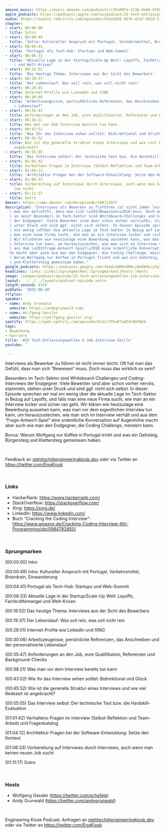 ```yaml
---
amazon_music: https://music.amazon.com/podcasts/c35a09fe-4116-4e04-8f68-77d61b112e46/episodes/8f536d85-6866-4272-b9e9-605ce637757f/engineering-kiosk-25-tech-entlassungswellen-job-interview-skills
apple_podcasts: https://podcasts.apple.com/us/podcast/25-tech-entlassungswellen-job-interview-skills/id1603082924?i=1000567936094&uo=4
audio: https://audio1.redcircle.com/episodes/543a3dd5-93fb-42a7-b61d-514816f9d4bd/stream.mp3
chapter:
- start: 00:00:00
  title: Intro
- start: 00:00:49
  title: 'Intro: Kultureller Anspruch mit Portugal, Verkehrsmittel, Braindrain, Einwanderung'
- start: 00:04:41
  title: 'Portugal als Tech-Hub: Startups und Web-Summit'
- start: 00:06:33
  title: "Aktuelle Lage in der Startup/Scale-Up Welt: Layoffs, Fachkr\xE4ftemangel\
    \ und Welt-Krisen"
- start: 00:16:52
  title: 'Das heutige Thema: Interviews aus der Sicht des Bewerbers'
- start: 00:19:37
  title: 'Der Lebenslauf: Was soll rein, was soll nicht rein'
- start: 00:28:01
  title: Internet-Profile wie LinkedIn und XING
- start: 00:30:06
  title: "Arbeitszeugnisse, pers\xF6nliche Referenzen, das Anschreiben und der personalisierte\
    \ Lebenslauf"
- start: 00:35:47
  title: Anforderungen an den Job, eure Qualifikation, Referenzen und Background-Checks
- start: 00:38:21
  title: Was man vor dem Interview bereits tun kann
- start: 00:43:52
  title: "Wie Ihr das Interview sehen solltet: Bidirektional und Gl\xFCck"
- start: 00:45:52
  title: Wie ist die generelle Struktur eines Interviews und wie viel Redezeit ist
    angebracht?
- start: 00:55:05
  title: 'Das Interview selbst: Der technische Test bzw. die Hardskill-Evaluation'
- start: 01:01:42
  title: Verhaltens-Fragen im Interview (Selbst-Reflektion und Team-Arbeit) und Fragenkatalog
- start: 01:04:12
  title: 'Architektur-Fragen bei der Software-Entwicklung: Setze den Kontext'
- start: 01:06:33
  title: Vorbereitung auf Interviews durch Interviews, auch wenn man keinen neuen
    Job sucht
- start: 01:11:17
  title: Outro
deezer: https://www.deezer.com/de/episode/398712977
description: "Interviews als Bewerber zu f\xFChren ist nicht immer leicht. Oft hat\
  \ man das Gef\xFChl, dass man sich \u201CBeweisen\u201D muss. Doch muss das wirklich\
  \ so sein? Besonders im Tech-Sektor sind Whiteboard-Challenges und Coding-Interviews\
  \ der Endgegner. Viele Bewerber sind aber schon vorher nerv\xF6s, stammeln, stehen\
  \ unter Druck und sind ggf. nicht sich selbst. In dieser Episode sprechen wir mal\
  \ ein wenig \xFCber die aktuelle Lage im Tech-Sektor in Bezug auf Layoffs, und falls\
  \ man eine neue Firma sucht, wie man an ein Interview locker und sicher ran geht.\
  \ Wir kl\xE4ren wie heutzutage eine Bewerbung aussehen kann, was man vor dem eigentlichen\
  \ Interview tun kann, um herauszustechen, wie man sich im Interview verh\xE4lt und\
  \ aus dem \u201CFrage-Antwort-Spiel\u201D eine ordentliche Konversation auf Augenh\xF6\
  he macht aber auch wie man den Endgegner, die Coding Challenge, meistern kann. Bonus:\
  \ Warum Wolfgang nur Kaffee in Portugal trinkt und was ein Gehsteig, B\xFCrgersteig\
  \ und Klettersteig gemeinsam haben."
google_podcasts: https://podcasts.google.com/feed/aHR0cHM6Ly9mZWVkcy5yZWRjaXJjbGUuY29tLzBlY2ZkZmQ3LWZkYTEtNGMzZC05NTE1LTQ3NjcyN2Y5ZGY1ZQ/episode/YzdhNDA3ZjQtYWM3MS00ZjJkLTllOWMtOTUyMGU5NTdhMjYw?sa=X&ved=2ahUKEwjExMXrgtD4AhVJrnIEHekVANQQkfYCegQIARAF
headlines: links::Links||sprungmarken::Sprungmarken||hosts::Hosts
image: /images/podcast/episode/25-tech-entlassungswellen-job-interview-skills.jpg
layout: ../../../layouts/podcast-episode.astro
length_second: 4376
pubDate: '2022-06-28'
rtlplus: ''
speaker:
- name: Andy Grunwald
  website: https://andygrunwald.com/
- name: Wolfgang Gassler
  website: https://wolfgang.gassler.org/
spotify: https://open.spotify.com/episode/5vSicTXfw07adEdvQGPQUd
tags:
- Bewerbung
- Karriere
title: '#25 Tech-Entlassungswellen & Job-Interview Skills'
youtube: ''

---
```

<p><span>Interviews als Bewerber zu führen ist nicht immer leicht. Oft hat man das Gefühl, dass man sich “Beweisen” muss. Doch muss das wirklich so sein?</span></p><p><span>Besonders im Tech-Sektor sind Whiteboard-Challenges und Coding-Interviews der Endgegner. Viele Bewerber sind aber schon vorher nervös, stammeln, stehen unter Druck und sind ggf. nicht sich selbst. In dieser Episode sprechen wir mal ein wenig über die aktuelle Lage im Tech-Sektor in Bezug auf Layoffs, und falls man eine neue Firma sucht, wie man an ein Interview locker und sicher ran geht. Wir klären wie heutzutage eine Bewerbung aussehen kann, was man vor dem eigentlichen Interview tun kann, um herauszustechen, wie man sich im Interview verhält und aus dem “Frage-Antwort-Spiel” eine ordentliche Konversation auf Augenhöhe macht aber auch wie man den Endgegner, die Coding Challenge, meistern kann.</span></p><p><span>Bonus: Warum Wolfgang nur Kaffee in Portugal trinkt und was ein Gehsteig, Bürgersteig und Klettersteig gemeinsam haben.</span></p><p><br></p><p><span>Feedback an </span><a href="mailto:stehtisch@engineeringkiosk.dev" rel="nofollow">stehtisch@engineeringkiosk.dev</a><span> oder via Twitter an </span><a href="https://twitter.com/EngKiosk" rel="nofollow">https://twitter.com/EngKiosk</a></p><p><br></p><h3 id="links">Links</h3><ul><li><span>HackerRank: </span><a href="https://www.hackerrank.com/" rel="nofollow">https://www.hackerrank.com/</a></li><li><span>StackOverflow: </span><a href="https://stackoverflow.com/" rel="nofollow">https://stackoverflow.com/</a></li><li><span>Xing: </span><a href="https://xing.de/" rel="nofollow">https://xing.de/</a></li><li><span>LinkedIn: </span><a href="https://www.linkedin.com/" rel="nofollow">https://www.linkedin.com/</a></li><li><span>Buch “Cracking the Coding Interview”: </span><a href="https://www.amazon.de/Cracking-Coding-Interview-6th-Programming/dp/0984782850/" rel="nofollow">https://www.amazon.de/Cracking-Coding-Interview-6th-Programming/dp/0984782850/</a></li></ul><p><br></p><h3 id="sprungmarken">Sprungmarken</h3><p><span>(00:00:00) Intro</span></p><p><span>(00:00:49) Intro: Kultureller Anspruch mit Portugal, Verkehrsmittel, Braindrain, Einwanderung</span></p><p><span>(00:04:41) Portugal als Tech-Hub: Startups und Web-Summit</span></p><p><span>(00:06:33) Aktuelle Lage in der Startup/Scale-Up Welt: Layoffs, Fachkräftemangel und Welt-Krisen</span></p><p><span>(00:16:52) Das heutige Thema: Interviews aus der Sicht des Bewerbers</span></p><p><span>(00:19:37) Der Lebenslauf: Was soll rein, was soll nicht rein</span></p><p><span>(00:28:01) Internet-Profile wie LinkedIn und XING</span></p><p><span>(00:30:06) Arbeitszeugnisse, persönliche Referenzen, das Anschreiben und der personalisierte Lebenslauf</span></p><p><span>(00:35:47) Anforderungen an den Job, eure Qualifikation, Referenzen und Background-Checks</span></p><p><span>(00:38:21) Was man vor dem Interview bereits tun kann</span></p><p><span>(00:43:52) Wie Ihr das Interview sehen solltet: Bidirektional und Glück</span></p><p><span>(00:45:52) Wie ist die generelle Struktur eines Interviews und wie viel Redezeit ist angebracht?</span></p><p><span>(00:55:05) Das Interview selbst: Der technische Test bzw. die Hardskill-Evaluation</span></p><p><span>(01:01:42) Verhaltens-Fragen im Interview (Selbst-Reflektion und Team-Arbeit) und Fragenkatalog</span></p><p><span>(01:04:12) Architektur-Fragen bei der Software-Entwicklung: Setze den Kontext</span></p><p><span>(01:06:33) Vorbereitung auf Interviews durch Interviews, auch wenn man keinen neuen Job sucht</span></p><p><span>(01:11:17) Outro</span></p><p><br></p><h3 id="hosts">Hosts</h3><ul><li><span>Wolfgang Gassler (</span><a href="https://twitter.com/schafele" rel="nofollow">https://twitter.com/schafele</a><span>)</span></li><li><span>Andy Grunwald (</span><a href="https://twitter.com/andygrunwald" rel="nofollow">https://twitter.com/andygrunwald</a><span>)</span></li></ul><p><br></p><p><span>Engineering Kiosk Podcast: Anfragen an </span><a href="http://stehtisch@engineeringkiosk.dev" rel="nofollow">stehtisch@engineeringkiosk.dev</a><span> oder via Twitter an </span><a href="https://twitter.com/EngKiosk" rel="nofollow">https://twitter.com/EngKiosk</a></p>